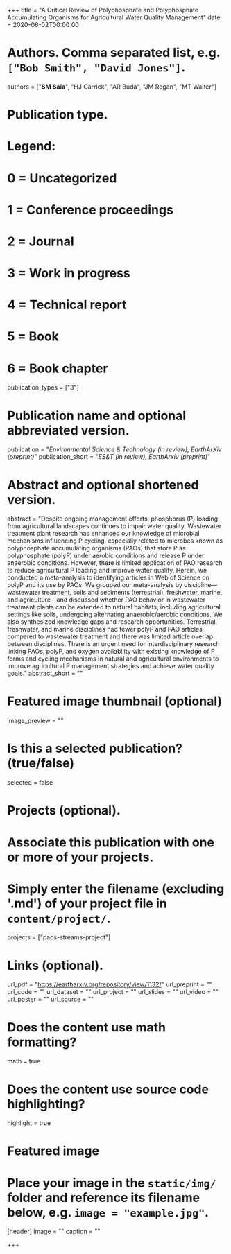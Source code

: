 +++
title = "A Critical Review of Polyphosphate and Polyphosphate Accumulating Organisms for Agricultural Water Quality Management"
date = 2020-06-02T00:00:00

# Authors. Comma separated list, e.g. `["Bob Smith", "David Jones"]`.
authors = ["**SM Saia**", "HJ Carrick", "AR Buda", "JM Regan", "MT Walter"]

# Publication type.
# Legend:
# 0 = Uncategorized
# 1 = Conference proceedings
# 2 = Journal
# 3 = Work in progress
# 4 = Technical report
# 5 = Book
# 6 = Book chapter
publication_types = ["3"]

# Publication name and optional abbreviated version.
publication = "*Environmental Science & Technology (in review), EarthArXiv (preprint)*"
publication_short = "*ES&T (in review), EarthArxiv (preprint)*"

# Abstract and optional shortened version.
abstract = "Despite ongoing management efforts, phosphorus (P) loading from agricultural landscapes continues to impair water quality. Wastewater treatment plant research has enhanced our knowledge of microbial mechanisms influencing P cycling, especially related to microbes known as polyphosphate accumulating organisms (PAOs) that store P as polyphosphate (polyP) under aerobic conditions and release P under anaerobic conditions. However, there is limited application of PAO research to reduce agricultural P loading and improve water quality. Herein, we conducted a meta-analysis to identifying articles in Web of Science on polyP and its use by PAOs. We grouped our meta-analysis by discipline—wastewater treatment, soils and sediments (terrestrial), freshwater, marine, and agriculture—and discussed whether PAO behavior in wastewater treatment plants can be extended to natural habitats, including agricultural settings like soils, undergoing alternating anaerobic/aerobic conditions. We also synthesized knowledge gaps and research opportunities. Terrestrial, freshwater, and marine disciplines had fewer polyP and PAO articles compared to wastewater treatment and there was limited article overlap between disciplines. There is an urgent need for interdisciplinary research linking PAOs, polyP, and oxygen availability with existing knowledge of P forms and cycling mechanisms in natural and agricultural environments to improve agricultural P management strategies and achieve water quality goals."
abstract_short = ""

# Featured image thumbnail (optional)
image_preview = ""

# Is this a selected publication? (true/false)
selected = false

# Projects (optional).
#   Associate this publication with one or more of your projects.
#   Simply enter the filename (excluding '.md') of your project file in `content/project/`.
projects = ["paos-streams-project"]

# Links (optional).
url_pdf = "https://eartharxiv.org/repository/view/1132/"
url_preprint = ""
url_code = ""
url_dataset = ""
url_project = ""
url_slides = ""
url_video = ""
url_poster = ""
url_source = ""

# Does the content use math formatting?
math = true

# Does the content use source code highlighting?
highlight = true

# Featured image
# Place your image in the `static/img/` folder and reference its filename below, e.g. `image = "example.jpg"`.
[header]
image = ""
caption = ""

+++
